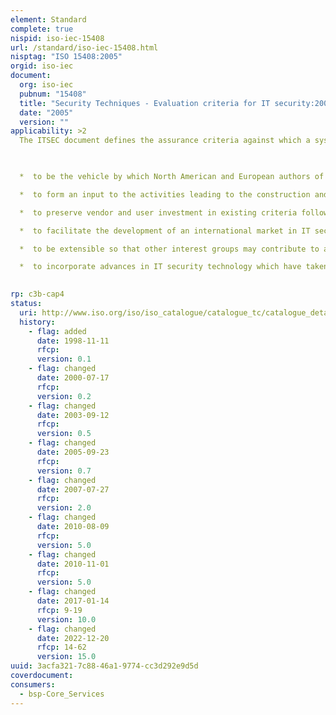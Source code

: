 ```yaml
---
element: Standard
complete: true
nispid: iso-iec-15408
url: /standard/iso-iec-15408.html
nisptag: "ISO 15408:2005"
orgid: iso-iec
document:
  org: iso-iec
  pubnum: "15408"
  title: "Security Techniques - Evaluation criteria for IT security:2009"
  date: "2005"
  version: ""
applicability: >2
  The ITSEC document defines the assurance criteria against which a system or a product will be evaluated. These criteria are grouped and rated from E1 to E6 and permit to estimate the confidence in the correctness and the effectiveness of the security functions, which enforce maintenance of confidentiality, integrity and availability.  The declared goals for the Common Criteria (CC) are 

  

  *  to be the vehicle by which North American and European authors of existing criteria (i.e. ITSEC, CTCPEC, Federal Criteria and TCSEC) present aligned criteria for the evaluation of IT security properties;

  *  to form an input to the activities leading to the construction and adoption of international standards for IT security evaluation;

  *  to preserve vendor and user investment in existing criteria following adoption of a unified international standard based on the CC;

  *  to facilitate the development of an international market in IT security products through mutual recognition of both requirements and evaluations ;

  *  to be extensible so that other interest groups may contribute to and benefit from the aligned criteria ;

  *  to incorporate advances in IT security technology which have taken place since publication of existing standards and to improve the utility of the criteria.

  
rp: c3b-cap4
status:
  uri: http://www.iso.org/iso/iso_catalogue/catalogue_tc/catalogue_detail.htm?csnumber=50341
  history: 
    - flag: added
      date: 1998-11-11
      rfcp: 
      version: 0.1
    - flag: changed
      date: 2000-07-17
      rfcp: 
      version: 0.2
    - flag: changed
      date: 2003-09-12
      rfcp: 
      version: 0.5
    - flag: changed
      date: 2005-09-23
      rfcp: 
      version: 0.7
    - flag: changed
      date: 2007-07-27
      rfcp: 
      version: 2.0
    - flag: changed
      date: 2010-08-09
      rfcp: 
      version: 5.0
    - flag: changed
      date: 2010-11-01
      rfcp: 
      version: 5.0
    - flag: changed
      date: 2017-01-14
      rfcp: 9-19
      version: 10.0
    - flag: changed
      date: 2022-12-20
      rfcp: 14-62
      version: 15.0
uuid: 3acfa321-7c88-46a1-9774-cc3d292e9d5d
coverdocument:
consumers:
  - bsp-Core_Services
---
```

